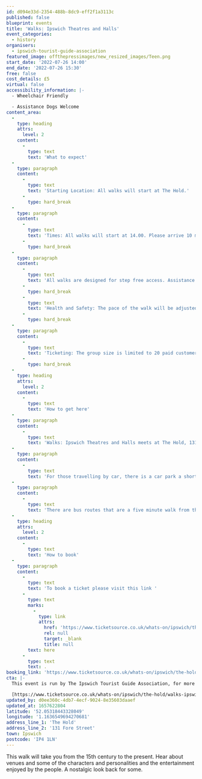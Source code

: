 ```yaml
---
id: d094e33d-2354-488b-8dc9-eff2f1a3113c
published: false
blueprint: events
title: 'Walks: Ipswich Theatres and Halls'
event_categories:
  - history
organisers:
  - ipswich-tourist-guide-association
featured_image: offthepressimages/new_resized_images/Teen.png
start_date: '2022-07-26 14:00'
end_date: '2022-07-26 15:30'
free: false
cost_details: £5
virtual: false
accessibility_information: |-
  - Wheelchair Friendly

  - Assistance Dogs Welcome
content_area:
  -
    type: heading
    attrs:
      level: 2
    content:
      -
        type: text
        text: 'What to expect'
  -
    type: paragraph
    content:
      -
        type: text
        text: 'Starting Location: All walks will start at The Hold.'
      -
        type: hard_break
  -
    type: paragraph
    content:
      -
        type: text
        text: 'Times: All walks will start at 14.00. Please arrive 10 minuets early for registration. The duration of all walks is approximately 90 minutes, unless otherwise arranged.'
      -
        type: hard_break
  -
    type: paragraph
    content:
      -
        type: text
        text: 'All walks are designed for step free access. Assistance dogs are welcome. Other dogs cannot be accommodated.'
      -
        type: hard_break
      -
        type: text
        text: 'Health and Safety: The pace of the walk will be adjusted for the comfort of all and the walk will commence with a short health and safety briefing.'
      -
        type: hard_break
  -
    type: paragraph
    content:
      -
        type: text
        text: 'Ticketing: The group size is limited to 20 paid customers. Children under the age of 12 are free. Up to 5 complementary tickets per walk are available, at the discretion of ITGA or, and can include children under the age of 12.'
      -
        type: hard_break
  -
    type: heading
    attrs:
      level: 2
    content:
      -
        type: text
        text: 'How to get here'
  -
    type: paragraph
    content:
      -
        type: text
        text: 'Walks: Ipswich Theatres and Halls meets at The Hold, 131 Fore Street, Ipswich, IP4 1LN'
  -
    type: paragraph
    content:
      -
        type: text
        text: 'For those travelling by car, there is a car park a short walk from the venue next to the student halls.'
  -
    type: paragraph
    content:
      -
        type: text
        text: 'There are bus routes that are a five minute walk from the venue.'
  -
    type: heading
    attrs:
      level: 2
    content:
      -
        type: text
        text: 'How to book'
  -
    type: paragraph
    content:
      -
        type: text
        text: 'To book a ticket please visit this link '
      -
        type: text
        marks:
          -
            type: link
            attrs:
              href: 'https://www.ticketsource.co.uk/whats-on/ipswich/the-hold/walks-ipswich-theatres-and-halls/2022-07-26/14:00/t-gnndzr'
              rel: null
              target: _blank
              title: null
        text: here
      -
        type: text
        text: .
booking_link: 'https://www.ticketsource.co.uk/whats-on/ipswich/the-hold/walks-ipswich-theatres-and-halls/2022-07-26/14:00/t-gnndzr'
cta: |-
  This event is run by The Ipswich Tourist Guide Association, for more information please get in touch via:

  [https://www.ticketsource.co.uk/whats-on/ipswich/the-hold/walks-ipswich-theatres-and-halls/2022-07-26/14:00/t-gnndzr](https://www.ticketsource.co.uk/whats-on/ipswich/the-hold/walks-ipswich-theatres-and-halls/2022-07-26/14:00/t-gnndzr)
updated_by: d0ee360c-4db7-4ecf-9024-8e35603daaef
updated_at: 1657622804
latitude: '52.05318443328049'
longitude: '1.1636549694270681'
address_line_1: 'The Hold'
address_line_2: '131 Fore Street'
town: Ipswich
postcode: 'IP4 1LN'
---
```

This walk will take you from the 15th century to the present. Hear about venues and some of the characters and personalities and the entertainment enjoyed by the people. A nostalgic look back for some.